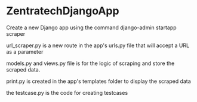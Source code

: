 # ZentratechDjangoApp
Create a new Django app using the command django-admin startapp scraper

url_scraper.py is a new route in the app's urls.py file that will accept a URL as a parameter

models.py and views.py file is for the logic of scraping and store the scraped data.

print.py is created in the app's templates folder to display the scraped data

the testcase.py is the code for creating testcases
